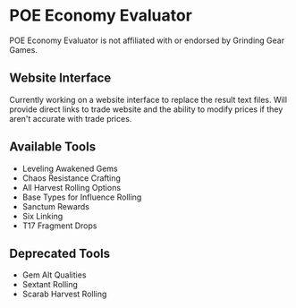 # POE Economy Evaluator

POE Economy Evaluator is not affiliated with or endorsed by Grinding Gear Games.

## Website Interface

Currently working on a website interface to replace the result text files. Will provide direct links to trade website and the ability to modify prices if they aren't accurate with trade prices.

## Available Tools

- Leveling Awakened Gems
- Chaos Resistance Crafting
- All Harvest Rolling Options
- Base Types for Influence Rolling
- Sanctum Rewards
- Six Linking
- T17 Fragment Drops

## Deprecated Tools

- Gem Alt Qualities
- Sextant Rolling
- Scarab Harvest Rolling

